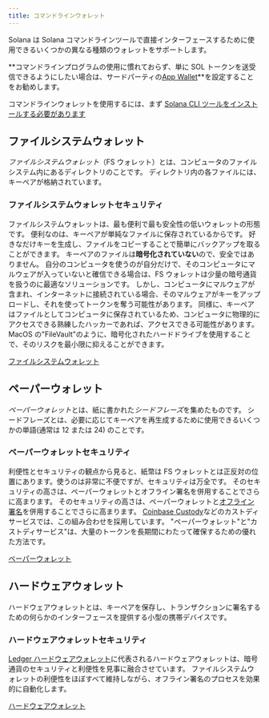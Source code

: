 ```yaml
---
title: コマンドラインウォレット
---
```


Solana は Solana コマンドラインツールで直接インターフェースするために使用できるいくつかの異なる種類のウォレットをサポートします。

**コマンドラインプログラムの使用に慣れておらず、単に SOL トークンを送受信できるようにしたい場合は、サードパーティの[App Wallet](apps.md)**を設定することをお勧めします。

コマンドラインウォレットを使用するには、まず [Solana CLI ツールをインストールする必要があります](../cli/install-solana-cli-tools.md)

## ファイルシステムウォレット

_ファイルシステムウォレット_（FS ウォレット）とは、コンピュータのファイルシステム内にあるディレクトリのことです。 ディレクトリ内の各ファイルには、キーペアが格納されています。

### ファイルシステムウォレットセキュリティ

ファイルシステムウォレットは、最も便利で最も安全性の低いウォレットの形態です。 便利なのは、キーペアが単純なファイルに保存されているからです。 好きなだけキーを生成し、ファイルをコピーすることで簡単にバックアップを取ることができます。 キーペアのファイルは**暗号化されていない**ので、安全ではありません。 自分のコンピュータを使うのが自分だけで、そのコンピュータにマルウェアが入っていないと確信できる場合は、FS ウォレットは少量の暗号通貨を扱うのに最適なソリューションです。 しかし、コンピュータにマルウェアが含まれ、インターネットに接続されている場合、そのマルウェアがキーをアップロードし、それを使ってトークンを奪う可能性があります。 同様に、キーペアはファイルとしてコンピュータに保存されているため、コンピュータに物理的にアクセスできる熟練したハッカーであれば、アクセスできる可能性があります。 MacOS の"FileVault"のように、暗号化されたハードドライブを使用することで、そのリスクを最小限に抑えることができます。

[ファイルシステムウォレット](file-system-wallet.md)

## ペーパーウォレット

*ペーパーウォレット*とは、紙に書かれた*シードフレーズ*を集めたものです。 シードフレーズとは、必要に応じてキーペアを再生成するために使用できるいくつかの単語(通常は 12 または 24) のことです。

### ペーパーウォレットセキュリティ

利便性とセキュリティの観点から見ると、紙幣は FS ウォレットとは正反対の位置にあります。使うのは非常に不便ですが、セキュリティは万全です。 そのセキュリティの高さは、ペーパーウォレットとオフライン署名を併用することでさらに高まります。 そのセキュリティの高さは、ペーパーウォレットと[オフライン署名](../offline-signing.md)を併用することでさらに高まります。 [Coinbase Custody](https://custody.coinbase.com/)などのカストディサービスでは、この組み合わせを採用しています。 "ペーパーウォレット"と"カストディサービス"は、大量のトークンを長期間にわたって確保するための優れた方法です。

[ペーパーウォレット](paper-wallet.md)

## ハードウェアウォレット

ハードウェアウォレットとは、キーペアを保存し、トランザクションに署名するための何らかのインターフェースを提供する小型の携帯デバイスです。

### ハードウェアウォレットセキュリティ

[Ledger ハードウェアウォレット](https://www.ledger.com/)に代表されるハードウェアウォレットは、暗号通貨のセキュリティと利便性を見事に融合させています。 ファイルシステムウォレットの利便性をほぼすべて維持しながら、オフライン署名のプロセスを効果的に自動化します。

[ハードウェアウォレット](hardware-wallets.md)
